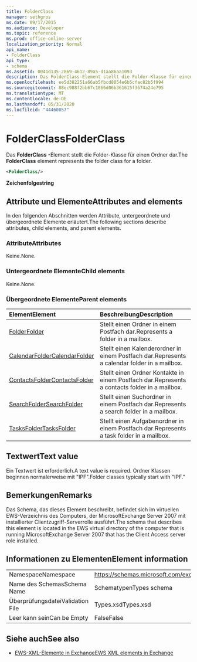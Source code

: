```yaml
---
title: FolderClass
manager: sethgros
ms.date: 09/17/2015
ms.audience: Developer
ms.topic: reference
ms.prod: office-online-server
localization_priority: Normal
api_name:
- FolderClass
api_type:
- schema
ms.assetid: 0041d135-2869-4612-89a5-d1aa86aa1093
description: Das FolderClass-Element stellt die Folder-Klasse für einen Ordner dar.
ms.openlocfilehash: ee5d382251a66ab5fbcd8054e6b5cfac82b5f994
ms.sourcegitcommit: 88ec988f2bb67c1866d06b361615f3674a24e795
ms.translationtype: MT
ms.contentlocale: de-DE
ms.lasthandoff: 05/31/2020
ms.locfileid: "44460057"
---
```

# <a name="folderclass"></a><span data-ttu-id="ea821-103">FolderClass</span><span class="sxs-lookup"><span data-stu-id="ea821-103">FolderClass</span></span>

<span data-ttu-id="ea821-104">Das **FolderClass** -Element stellt die Folder-Klasse für einen Ordner dar.</span><span class="sxs-lookup"><span data-stu-id="ea821-104">The **FolderClass** element represents the folder class for a folder.</span></span> 
  
```xml
<FolderClass/>
```

 <span data-ttu-id="ea821-105">**Zeichenfolge**</span><span class="sxs-lookup"><span data-stu-id="ea821-105">**string**</span></span>
## <a name="attributes-and-elements"></a><span data-ttu-id="ea821-106">Attribute und Elemente</span><span class="sxs-lookup"><span data-stu-id="ea821-106">Attributes and elements</span></span>

<span data-ttu-id="ea821-107">In den folgenden Abschnitten werden Attribute, untergeordnete und übergeordnete Elemente erläutert.</span><span class="sxs-lookup"><span data-stu-id="ea821-107">The following sections describe attributes, child elements, and parent elements.</span></span>
  
### <a name="attributes"></a><span data-ttu-id="ea821-108">Attribute</span><span class="sxs-lookup"><span data-stu-id="ea821-108">Attributes</span></span>

<span data-ttu-id="ea821-109">Keine.</span><span class="sxs-lookup"><span data-stu-id="ea821-109">None.</span></span>
  
### <a name="child-elements"></a><span data-ttu-id="ea821-110">Untergeordnete Elemente</span><span class="sxs-lookup"><span data-stu-id="ea821-110">Child elements</span></span>

<span data-ttu-id="ea821-111">Keine.</span><span class="sxs-lookup"><span data-stu-id="ea821-111">None.</span></span>
  
### <a name="parent-elements"></a><span data-ttu-id="ea821-112">Übergeordnete Elemente</span><span class="sxs-lookup"><span data-stu-id="ea821-112">Parent elements</span></span>

|<span data-ttu-id="ea821-113">**Element**</span><span class="sxs-lookup"><span data-stu-id="ea821-113">**Element**</span></span>|<span data-ttu-id="ea821-114">**Beschreibung**</span><span class="sxs-lookup"><span data-stu-id="ea821-114">**Description**</span></span>|
|:-----|:-----|
|[<span data-ttu-id="ea821-115">Folder</span><span class="sxs-lookup"><span data-stu-id="ea821-115">Folder</span></span>](folder.md) <br/> |<span data-ttu-id="ea821-116">Stellt einen Ordner in einem Postfach dar.</span><span class="sxs-lookup"><span data-stu-id="ea821-116">Represents a folder in a mailbox.</span></span>  <br/> |
|[<span data-ttu-id="ea821-117">CalendarFolder</span><span class="sxs-lookup"><span data-stu-id="ea821-117">CalendarFolder</span></span>](calendarfolder.md) <br/> |<span data-ttu-id="ea821-118">Stellt einen Kalenderordner in einem Postfach dar.</span><span class="sxs-lookup"><span data-stu-id="ea821-118">Represents a calendar folder in a mailbox.</span></span>  <br/> |
|[<span data-ttu-id="ea821-119">ContactsFolder</span><span class="sxs-lookup"><span data-stu-id="ea821-119">ContactsFolder</span></span>](contactsfolder.md) <br/> |<span data-ttu-id="ea821-120">Stellt einen Ordner Kontakte in einem Postfach dar.</span><span class="sxs-lookup"><span data-stu-id="ea821-120">Represents a contacts folder in a mailbox.</span></span>  <br/> |
|[<span data-ttu-id="ea821-121">SearchFolder</span><span class="sxs-lookup"><span data-stu-id="ea821-121">SearchFolder</span></span>](searchfolder.md) <br/> |<span data-ttu-id="ea821-122">Stellt einen Suchordner in einem Postfach dar.</span><span class="sxs-lookup"><span data-stu-id="ea821-122">Represents a search folder in a mailbox.</span></span>  <br/> |
|[<span data-ttu-id="ea821-123">TasksFolder</span><span class="sxs-lookup"><span data-stu-id="ea821-123">TasksFolder</span></span>](tasksfolder.md) <br/> |<span data-ttu-id="ea821-124">Stellt einen Aufgabenordner in einem Postfach dar.</span><span class="sxs-lookup"><span data-stu-id="ea821-124">Represents a task folder in a mailbox.</span></span>  <br/> |
   
## <a name="text-value"></a><span data-ttu-id="ea821-125">Textwert</span><span class="sxs-lookup"><span data-stu-id="ea821-125">Text value</span></span>

<span data-ttu-id="ea821-126">Ein Textwert ist erforderlich.</span><span class="sxs-lookup"><span data-stu-id="ea821-126">A text value is required.</span></span> <span data-ttu-id="ea821-127">Ordner Klassen beginnen normalerweise mit "IPF".</span><span class="sxs-lookup"><span data-stu-id="ea821-127">Folder classes typically start with "IPF."</span></span>
  
## <a name="remarks"></a><span data-ttu-id="ea821-128">Bemerkungen</span><span class="sxs-lookup"><span data-stu-id="ea821-128">Remarks</span></span>

<span data-ttu-id="ea821-129">Das Schema, das dieses Element beschreibt, befindet sich im virtuellen EWS-Verzeichnis des Computers, der MicrosoftExchange Server 2007 mit installierter Clientzugriff-Serverrolle ausführt.</span><span class="sxs-lookup"><span data-stu-id="ea821-129">The schema that describes this element is located in the EWS virtual directory of the computer that is running MicrosoftExchange Server 2007 that has the Client Access server role installed.</span></span>
  
## <a name="element-information"></a><span data-ttu-id="ea821-130">Informationen zu Elementen</span><span class="sxs-lookup"><span data-stu-id="ea821-130">Element information</span></span>

|||
|:-----|:-----|
|<span data-ttu-id="ea821-131">Namespace</span><span class="sxs-lookup"><span data-stu-id="ea821-131">Namespace</span></span>  <br/> |https://schemas.microsoft.com/exchange/services/2006/types  <br/> |
|<span data-ttu-id="ea821-132">Name des Schemas</span><span class="sxs-lookup"><span data-stu-id="ea821-132">Schema Name</span></span>  <br/> |<span data-ttu-id="ea821-133">Schematypen</span><span class="sxs-lookup"><span data-stu-id="ea821-133">Types schema</span></span>  <br/> |
|<span data-ttu-id="ea821-134">Überprüfungsdatei</span><span class="sxs-lookup"><span data-stu-id="ea821-134">Validation File</span></span>  <br/> |<span data-ttu-id="ea821-135">Types.xsd</span><span class="sxs-lookup"><span data-stu-id="ea821-135">Types.xsd</span></span>  <br/> |
|<span data-ttu-id="ea821-136">Leer kann sein</span><span class="sxs-lookup"><span data-stu-id="ea821-136">Can be Empty</span></span>  <br/> |<span data-ttu-id="ea821-137">False</span><span class="sxs-lookup"><span data-stu-id="ea821-137">False</span></span>  <br/> |
   
## <a name="see-also"></a><span data-ttu-id="ea821-138">Siehe auch</span><span class="sxs-lookup"><span data-stu-id="ea821-138">See also</span></span>



- [<span data-ttu-id="ea821-139">EWS-XML-Elemente in Exchange</span><span class="sxs-lookup"><span data-stu-id="ea821-139">EWS XML elements in Exchange</span></span>](ews-xml-elements-in-exchange.md)


